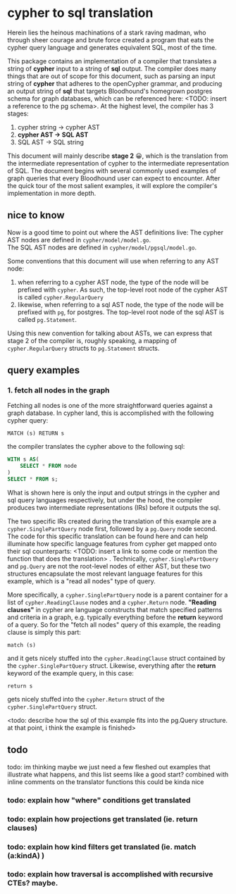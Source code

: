 # cypher to sql translation

Herein lies the heinous machinations of a stark raving madman, who through sheer courage and brute force created a program that eats the cypher query language and generates equivalent SQL, most of the time.

This package contains an implementation of a compiler that translates a string of **cypher** input to a string of **sql** output. The compiler does many things that are out of scope for this document, such as parsing an input string of **cypher** that adheres to the openCypher grammar, and producing an output string of **sql** that targets Bloodhound's homegrown postgres schema for graph databases, which can be referenced here: <TODO: insert a reference to the pg schema>. At the highest level, the compiler has 3 stages:

1. cypher string -> cypher AST
2. **cypher AST -> SQL AST**
3. SQL AST -> SQL string

This document will mainly describe **stage 2** 😀, which is the translation from the intermediate representation of cypher to the intermediate representation of SQL. The document begins with several commonly used examples of graph queries that every Bloodhound user can expect to encounter. After the quick tour of the most salient examples, it will explore the compiler's implementation in more depth.

## nice to know

Now is a good time to point out where the AST definitions live:
The cypher AST nodes are defined in `cypher/model/model.go`.  
The SQL AST nodes are defined in `cypher/model/pgsql/model.go`.

Some conventions that this document will use when referring to any AST node:

1. when referring to a cypher AST node, the type of the node will be prefixed with `cypher`. As such, the top-level root node of the cypher AST is called `cypher.RegularQuery`
2. likewise, when referring to a sql AST node, the type of the node will be prefixed with `pg`, for postgres. The top-level root node of the sql AST is called `pg.Statement`.

Using this new convention for talking about ASTs, we can express that stage 2 of the compiler is, roughly speaking, a mapping of `cypher.RegularQuery` structs to `pg.Statement` structs.

## query examples

### 1. fetch all nodes in the graph

Fetching all nodes is one of the more straightforward queries against a graph database. In cypher land, this is accomplished with the following cypher query:

```cypher
MATCH (s) RETURN s
```

the compiler translates the cypher above to the following sql:

```sql
WITH s AS(
	SELECT * FROM node
)
SELECT * FROM s;
```

What is shown here is only the input and output strings in the cypher and sql query languages respectively, but under the hood, the compiler produces two intermediate representations (IRs) before it outputs the sql.

The two specific IRs created during the translation of this example are a `cypher.SinglePartQuery` node first, followed by a `pg.Query` node second. The code for this specific translation can be found here and can help illuminate how specific language features from cypher get mapped onto their sql counterparts: <TODO: insert a link to some code or mention the function that does the translation> . Technically, `cypher.SinglePartQuery` and `pg.Query` are not the root-level nodes of either AST, but these two structures encapsulate the most relevant language features for this example, which is a "read all nodes" type of query.

More specifically, a `cypher.SinglePartQuery` node is a parent container for a list of `cypher.ReadingClause` nodes and a `cypher.Return` node. **"Reading clauses"** in cypher are language constructs that match specified patterns and criteria in a graph, e.g. typically everything before the **return** keyword of a query. So for the "fetch all nodes" query of this example, the reading clause is simply this part:

```
match (s)
```

and it gets nicely stuffed into the `cypher.ReadingClause` struct contained by the `cypher.SinglePartQuery` struct. Likewise, everything after the **return** keyword of the example query, in this case:

```
return s
```

gets nicely stuffed into the `cypher.Return` struct of the `cypher.SinglePartQuery` struct.

<todo: describe how the sql of this example fits into the pg.Query structure. at that point, i think the example is finished>

## todo

todo: im thinking maybe we just need a few fleshed out examples that illustrate what happens, and this list seems like a good start? combined with inline comments on the translator functions this could be kinda nice

### todo: explain how "where" conditions get translated

### todo: explain how projections get translated (ie. return clauses)

### todo: explain how kind filters get translated (ie. match (a:kindA) )

### todo: explain how traversal is accomplished with recursive CTEs? maybe.
